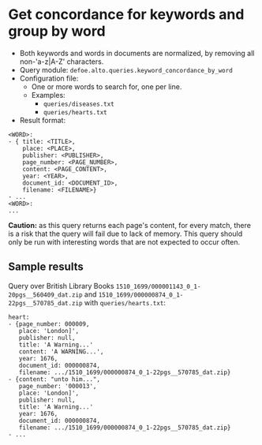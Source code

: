 # Get concordance for keywords and group by word

* Both keywords and words in documents are normalized, by removing all non-'a-z|A-Z' characters.
* Query module: `defoe.alto.queries.keyword_concordance_by_word`
* Configuration file:
  - One or more words to search for, one per line.
  - Examples:
    - `queries/diseases.txt`
    - `queries/hearts.txt`
* Result format:

```
<WORD>:
- { title: <TITLE>,
    place: <PLACE>,
    publisher: <PUBLISHER>,
    page_number: <PAGE_NUMBER>,
    content: <PAGE_CONTENT>,
    year: <YEAR>,
    document_id: <DOCUMENT_ID>,
    filename: <FILENAME>}
- ...
<WORD>:
...
```

**Caution:** as this query returns each page's content, for every match, there is a risk that the query will fail due to lack of memory. This query should only be run with interesting words that are not expected to occur often.

## Sample results

Query over British Library Books `1510_1699/000001143_0_1-20pgs__560409_dat.zip` and `1510_1699/000000874_0_1-22pgs__570785_dat.zip` with `queries/hearts.txt`:

```
heart:
- {page_number: 000009,
   place: 'London]',
   publisher: null,
   title: 'A Warning...'
   content: 'A WARNING...',
   year: 1676,
   document_id: 000000874,
   filename: .../1510_1699/000000874_0_1-22pgs__570785_dat.zip}
- {content: "unto him...",
   page_number: '000013',
   place: 'London]',
   publisher: null,
   title: 'A Warning...'
   year: 1676,
   document_id: 000000874,
   filename: .../1510_1699/000000874_0_1-22pgs__570785_dat.zip}
- ...
```
